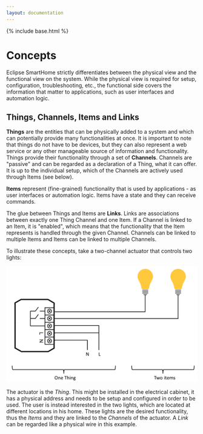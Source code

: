 ```yaml
---
layout: documentation
---
```


{% include base.html %}

# Concepts

Eclipse SmartHome strictly differentiates between the physical view and the functional view on the system.
While the physical view is required for setup, configuration, troubleshooting, etc., the functional side covers the information that matter to applications, such as user interfaces and automation logic.

## Things, Channels, Items and Links

**Things** are the entities that can be physically added to a system and which can potentially provide many functionalities at once. It is important to note that things do not have to be devices, but they can also represent a web service or any other manageable source of information and functionality.
Things provide their functionality through a set of **Channels**. Channels are "passive" and can be regarded as a declaration of a Thing, what it can offer. It is up to the individual setup, which of the Channels are actively used through Items (see below).

**Items** represent (fine-grained) functionality that is used by applications - as user interfaces or automation logic. Items have a state and they can receive commands.

The glue between Things and Items are **Links**. Links are associations between exactly one Thing Channel and one Item.
If a Channel is linked to an Item, it is "enabled", which means that the functionality that the Item represents is handled through the given Channel.
Channels can be linked to multiple Items and Items can be linked to multiple Channels.

To illustrate these concepts, take a two-channel actuator that controls two lights:

![](images/thing-devices-1.png)

The actuator is the _Thing_. This might be installed in the electrical cabinet, it has a physical address and needs to be setup and configured in order to be used.
The user is instead interested in the two lights, which are located at different locations in his home. These lights are the desired functionality, thus the _Items_ and they are linked to the _Channels_ of the actuator.
A _Link_ can be regarded like a physical wire in this example.





